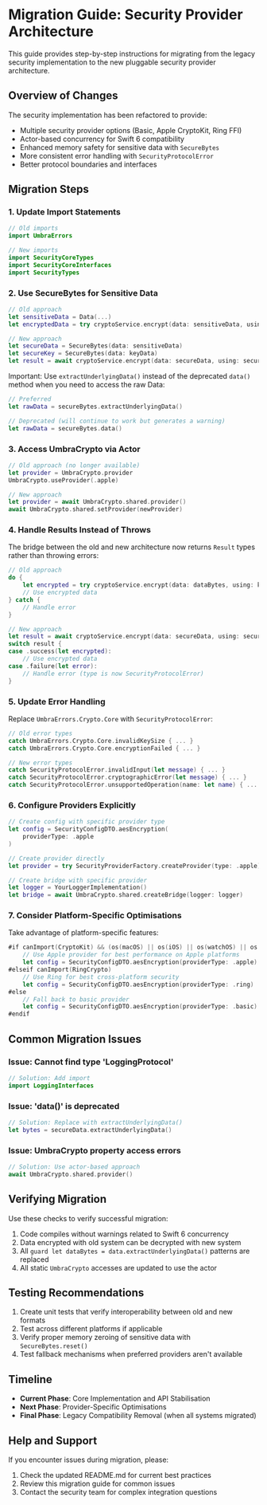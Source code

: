 # Migration Guide: Security Provider Architecture

This guide provides step-by-step instructions for migrating from the legacy security implementation to the new pluggable security provider architecture.

## Overview of Changes

The security implementation has been refactored to provide:

- Multiple security provider options (Basic, Apple CryptoKit, Ring FFI)
- Actor-based concurrency for Swift 6 compatibility
- Enhanced memory safety for sensitive data with `SecureBytes`
- More consistent error handling with `SecurityProtocolError`
- Better protocol boundaries and interfaces

## Migration Steps

### 1. Update Import Statements

```swift
// Old imports
import UmbraErrors

// New imports
import SecurityCoreTypes
import SecurityCoreInterfaces
import SecurityTypes
```

### 2. Use SecureBytes for Sensitive Data

```swift
// Old approach
let sensitiveData = Data(...)
let encryptedData = try cryptoService.encrypt(data: sensitiveData, using: keyData)

// New approach
let secureData = SecureBytes(data: sensitiveData)
let secureKey = SecureBytes(data: keyData)
let result = await cryptoService.encrypt(data: secureData, using: secureKey)
```

Important: Use `extractUnderlyingData()` instead of the deprecated `data()` method when you need to access the raw Data:

```swift
// Preferred
let rawData = secureBytes.extractUnderlyingData()

// Deprecated (will continue to work but generates a warning)
let rawData = secureBytes.data()
```

### 3. Access UmbraCrypto via Actor

```swift
// Old approach (no longer available)
let provider = UmbraCrypto.provider
UmbraCrypto.useProvider(.apple)

// New approach
let provider = await UmbraCrypto.shared.provider()
await UmbraCrypto.shared.setProvider(newProvider)
```

### 4. Handle Results Instead of Throws

The bridge between the old and new architecture now returns `Result` types rather than throwing errors:

```swift
// Old approach
do {
    let encrypted = try cryptoService.encrypt(data: dataBytes, using: keyBytes)
    // Use encrypted data
} catch {
    // Handle error
}

// New approach
let result = await cryptoService.encrypt(data: secureData, using: secureKey)
switch result {
case .success(let encrypted):
    // Use encrypted data
case .failure(let error):
    // Handle error (type is now SecurityProtocolError)
}
```

### 5. Update Error Handling

Replace `UmbraErrors.Crypto.Core` with `SecurityProtocolError`:

```swift
// Old error types
catch UmbraErrors.Crypto.Core.invalidKeySize { ... }
catch UmbraErrors.Crypto.Core.encryptionFailed { ... }

// New error types
catch SecurityProtocolError.invalidInput(let message) { ... }
catch SecurityProtocolError.cryptographicError(let message) { ... }
catch SecurityProtocolError.unsupportedOperation(name: let name) { ... }
```

### 6. Configure Providers Explicitly

```swift
// Create config with specific provider type
let config = SecurityConfigDTO.aesEncryption(
    providerType: .apple
)

// Create provider directly
let provider = try SecurityProviderFactory.createProvider(type: .apple)

// Create bridge with specific provider
let logger = YourLoggerImplementation()
let bridge = await UmbraCrypto.shared.createBridge(logger: logger)
```

### 7. Consider Platform-Specific Optimisations

Take advantage of platform-specific features:

```swift
#if canImport(CryptoKit) && (os(macOS) || os(iOS) || os(watchOS) || os(tvOS))
    // Use Apple provider for best performance on Apple platforms
    let config = SecurityConfigDTO.aesEncryption(providerType: .apple)
#elseif canImport(RingCrypto)
    // Use Ring for best cross-platform security
    let config = SecurityConfigDTO.aesEncryption(providerType: .ring)
#else
    // Fall back to basic provider
    let config = SecurityConfigDTO.aesEncryption(providerType: .basic)
#endif
```

## Common Migration Issues

### Issue: Cannot find type 'LoggingProtocol'

```swift
// Solution: Add import
import LoggingInterfaces
```

### Issue: 'data()' is deprecated

```swift
// Solution: Replace with extractUnderlyingData()
let bytes = secureData.extractUnderlyingData()
```

### Issue: UmbraCrypto property access errors

```swift
// Solution: Use actor-based approach
await UmbraCrypto.shared.provider()
```

## Verifying Migration

Use these checks to verify successful migration:

1. Code compiles without warnings related to Swift 6 concurrency
2. Data encrypted with old system can be decrypted with new system
3. All `guard let dataBytes = data.extractUnderlyingData()` patterns are replaced
4. All static `UmbraCrypto` accesses are updated to use the actor

## Testing Recommendations

1. Create unit tests that verify interoperability between old and new formats
2. Test across different platforms if applicable
3. Verify proper memory zeroing of sensitive data with `SecureBytes.reset()`
4. Test fallback mechanisms when preferred providers aren't available

## Timeline

- **Current Phase**: Core Implementation and API Stabilisation
- **Next Phase**: Provider-Specific Optimisations
- **Final Phase**: Legacy Compatibility Removal (when all systems migrated)

## Help and Support

If you encounter issues during migration, please:

1. Check the updated README.md for current best practices
2. Review this migration guide for common issues
3. Contact the security team for complex integration questions
